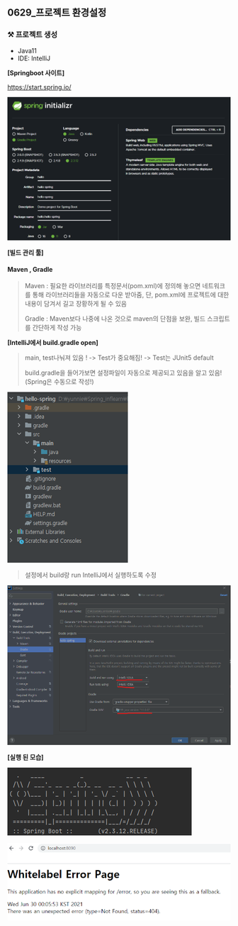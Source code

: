 ## 0629_프로젝트 환경설정

### ⚒ 프로젝트 생성

* Java11
* IDE: IntelliJ

**[Springboot 사이트]**

https://start.spring.io/

![image-20210629233336094](jungyun.assets/image-20210629233336094.png)

**[빌드 관리 툴]**

#### Maven , Gradle

> Maven : 필요한 라이브러리를 특정문서(pom.xml)에 정의해 놓으면 네트워크를 통해 라이브러리들을 자동으로 다운 받아줌, 단, pom.xml에 프로젝트에 대한 내용이 담겨서 길고 장황하게 될 수 있음
>
> Gradle : Maven보다 나중에 나온 것으로 maven의 단점을 보완, 빌드 스크립트를 간단하게 작성 가능



**[IntelliJ에서 build.gradle open]**

> main, test나눠져 있음 ! -> Test가 중요해짐! -> Test는 JUnit5 default
>
> build.gradle을 들어가보면 설정파일이 자동으로 제공되고 있음을 알고 있음!(Spring은 수동으로 작성!)

![image-20210629234315109](jungyun.assets/image-20210629234315109.png)

> 설정에서 build랑 run IntelliJ에서 실행하도록 수정

![image-20210629235332430](jungyun.assets/image-20210629235332430.png)

**[실행 된 모습]**

![image-20210629235455723](jungyun.assets/image-20210629235455723.png)

![image-20210630000610348](jungyun.assets/image-20210630000610348.png)

